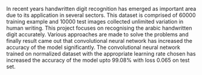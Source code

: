 In recent years handwritten digit recognition has emerged as important area due to its application in several sectors. This dataset is comprised of 60000 training example and 10000 test images collected unlimited variation in human writing. This project focuses on recognising the arabic handwritten digit accurately. Various approaches are made to solve the problems and finally result came out that convolutional neural network has increased the accuracy of the model significantly. The convolutional neural network trained on normalized dataset with the appropriate learning rate chosen has increased the accuracy of the model upto 99.08% with loss 0.065 on test set.
